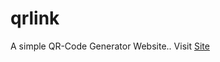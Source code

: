 # qrlink
A simple QR-Code Generator Website..
Visit [Site](https://siddharth1047.github.io/qrlink/)
